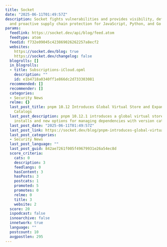 ```yaml
---
title: Socket
date: "2025-06-11T01:49:57Z"
description: Socket fights vulnerabilities and provides visibility, defense-in-depth,
  and proactive supply chain protection for JavaScript, Python, and Go dependencies.
params:
  feedlink: https://socket.dev/api/blog/feed.atom
  feedtype: atom
  feedid: f732e09045c423869026262257a8ecf2
  websites:
    https://socket.dev/blog: true
    https://socket.dev/changelog: false
  blogrolls: []
  in_blogrolls:
  - title: Subscriptions-iCloud.opml
    description: ""
    id: e1b4718a0340ff1e866dc2d733303081
  recommended: []
  recommender: []
  categories:
  - Security News
  relme: {}
  last_post_title: pnpm 10.12 Introduces Global Virtual Store and Expanded Version
    Catalogs
  last_post_description: pnpm 10.12.1 introduces a global virtual store for faster
    installs and new options for managing dependencies with version catalogs.
  last_post_date: "2025-06-11T01:49:57Z"
  last_post_link: https://socket.dev/blog/pnpm-introduces-global-virtual-store-and-expanded-version-catalogs?utm_medium=feed
  last_post_categories:
  - Security News
  last_post_language: ""
  last_post_guid: 842ae7261f005f49679931e26a54ec8d
  score_criteria:
    cats: 0
    description: 3
    feedlangs: 0
    hasContent: 3
    hasPosts: 3
    postcats: 1
    promoted: 5
    promotes: 0
    relme: 0
    title: 3
    website: 2
  score: 20
  ispodcast: false
  isnoarchive: false
  innetwork: true
  language: ""
  postcount: 10
  avgpostlen: 295
---
```

